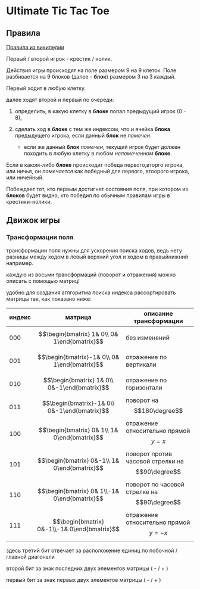 # Ultimate Tic Tac Toe

## Правила
[Правила из википедии](https://en.wikipedia.org/wiki/Ultimate_tic-tac-toe#Rules)

Первый / второй игрок - крестик / нолик.

Действия игры происходят на поле размером 9 на 9 клеток. Поле разбивается на 9 блоков (далее - **блок**) размером 3 на 3 каждый.

Первый ходит в любую клетку.

далее ходят второй и первый по очереди:

1. определить, в какую клетку в **блоке** попал предыдущий игрок (0 - 8),

2. сделать ход в **блоке** с тем же индексом, что и ячейка **блока** предыдущего игрока, если данный **блок** не *помечен*.
    - если же данный **блок** *помечен*, текущий игрок будет должен походить в любую клетку в любом *непомеченном* **блоке**.

Если в каком-либо **блоке** происходит победа первого,вторго игрока, или ничья, он *помечается* как победный для первого, втоорого игрока, или ничейный.

Побеждает тот, кто первым достигнет состояния поля, при котором из **блоков** будет видно, кто победил по обычным правилам игры в крестики-нолики.

## Движок игры

### Трансформации поля

трансформации поля нужны для ускорения поиска ходов, ведь нету разницы между ходом в левый верхний угол и ходом в правыйнижний например.

каждую из восьми трансформаций (поворот и отражения) можно описать с помощью матриц! 

удобно для создания аглгоритма поиска индекса рассортировать матрицы так, как показано ниже:

индекс | матрица | описание трансформации
-|-|-
000 | $$\begin{bmatrix} 1& 0\\ 0& 1\end{bmatrix}$$ | без изменений
001 | $$\begin{bmatrix}-1& 0\\ 0& 1\end{bmatrix}$$ | отражение по вертикали
010 | $$\begin{bmatrix} 1& 0\\ 0&-1\end{bmatrix}$$ | отражение по горизонтали
011 | $$\begin{bmatrix}-1& 0\\ 0&-1\end{bmatrix}$$ | поворот на $$180\degree$$
100 | $$\begin{bmatrix} 0& 1\\ 1& 0\end{bmatrix}$$ | отражение относительно прямой $$y=x$$
101 | $$\begin{bmatrix} 0&-1\\ 1& 0\end{bmatrix}$$ | поворот против часовой стрелки на $$90\degree$$
110 | $$\begin{bmatrix} 0& 1\\-1& 0\end{bmatrix}$$ | поворот по часовой стрелке на $$90\degree$$
111 | $$\begin{bmatrix} 0&-1\\-1& 0\end{bmatrix}$$ | отражение относительно прямой $$y=-x$$

здесь третий бит отвечает за расположение единиц по побочной / главной диагонали

второй бит за знак последних двух элементов матрицы ( - / + )

первый бит за знак первых двух элементов матрицы ( - / + )